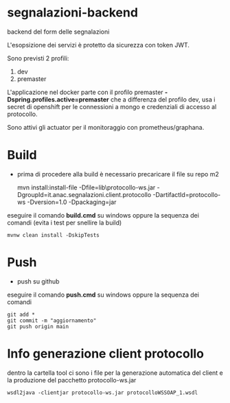 # segnalazioni-backend
backend del form delle segnalazioni

L'esopsizione dei servizi è protetto da sicurezza con token JWT.

Sono previsti 2 profili:

1. dev
2. premaster

L'applicazione nel docker parte con il profilo premaster **-Dspring.profiles.active=premaster** che a differenza del profilo dev, usa i secret di openshift per le connessioni a mongo e credenziali di accesso al protocollo.

Sono attivi gli actuator per il monitoraggio con prometheus/graphana.

# Build
- prima di procedere alla build è necessario precaricare il file su repo m2

	mvn install:install-file -Dfile=lib\protocollo-ws.jar -DgroupId=it.anac.segnalazioni.client.protocollo -DartifactId=protocollo-ws -Dversion=1.0 -Dpackaging=jar

eseguire il comando **build.cmd** su windows oppure la sequenza dei comandi (evita i test per snellire la build) 

	mvnw clean install -DskipTests

# Push
- push su github

eseguire il comando **push.cmd** su windows oppure la sequenza dei comandi

	git add *
	git commit -m "aggiornamento"
	git push origin main

	
# Info generazione client protocollo
dentro la cartella tool ci sono i file per la generazione automatica del client e la produzione del pacchetto protocollo-ws.jar

	wsdl2java -clientjar protocollo-ws.jar protocolloWSSOAP_1.wsdl